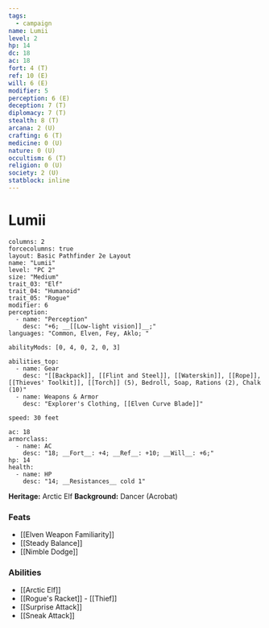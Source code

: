 ```yaml
---
tags:
  - campaign
name: Lumii
level: 2
hp: 14
dc: 18
ac: 18
fort: 4 (T)
ref: 10 (E)
will: 6 (E)
modifier: 5
perception: 6 (E)
deception: 7 (T)
diplomacy: 7 (T)
stealth: 8 (T)
arcana: 2 (U)
crafting: 6 (T)
medicine: 0 (U)
nature: 0 (U)
occultism: 6 (T)
religion: 0 (U)
society: 2 (U)
statblock: inline
---
```

# Lumii

```statblock
columns: 2
forcecolumns: true
layout: Basic Pathfinder 2e Layout
name: "Lumii"
level: "PC 2"
size: "Medium"
trait_03: "Elf"
trait_04: "Humanoid"
trait_05: "Rogue"
modifier: 6
perception:
  - name: "Perception"
    desc: "+6; __[[Low-light vision]]__;"
languages: "Common, Elven, Fey, Aklo; "

abilityMods: [0, 4, 0, 2, 0, 3]

abilities_top:
  - name: Gear
    desc: "[[Backpack]], [[Flint and Steel]], [[Waterskin]], [[Rope]], [[Thieves' Toolkit]], [[Torch]] (5), Bedroll, Soap, Rations (2), Chalk (10)"
  - name: Weapons & Armor
    desc: "Explorer's Clothing, [[Elven Curve Blade]]"

speed: 30 feet

ac: 18
armorclass:
  - name: AC
    desc: "18; __Fort__: +4; __Ref__: +10; __Will__: +6;"
hp: 14
health:
  - name: HP
    desc: "14; __Resistances__ cold 1"
```


**Heritage:** Arctic Elf
**Background:** Dancer (Acrobat)

### Feats
- [[Elven Weapon Familiarity]]
- [[Steady Balance]]
- [[Nimble Dodge]]

### Abilities
- [[Arctic Elf]]
- [[Rogue's Racket]] - [[Thief]]
- [[Surprise Attack]]
- [[Sneak Attack]]